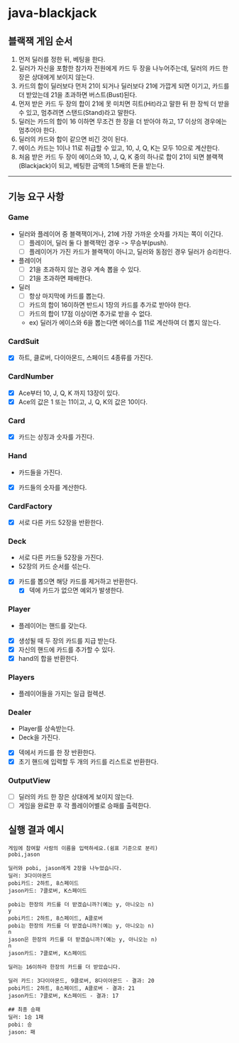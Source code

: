 # java-blackjack

## 블랙잭 게임 순서

1. 먼저 딜러를 정한 뒤, 베팅을 한다.
2. 딜러가 자신을 포함한 참가자 전원에게 카드 두 장을 나누어주는데, 딜러의 카드 한 장은 상대에게 보이지 않는다.
3. 카드의 합이 딜러보다 먼저 21이 되거나 딜러보다 21에 가깝게 되면 이기고, 카드를 더 받았는데 21을 초과하면 버스트(Bust)된다.
4. 먼저 받은 카드 두 장의 합이 21에 못 미치면 히트(Hit)라고 말한 뒤 한 장씩 더 받을 수 있고, 멈추려면 스탠드(Stand)라고 말한다.
5. 딜러는 카드의 합이 16 이하면 무조건 한 장을 더 받아야 하고, 17 이상의 경우에는 멈추어야 한다.
6. 딜러의 카드와 합이 같으면 비긴 것이 된다.
7. 에이스 카드는 1이나 11로 취급할 수 있고, 10, J, Q, K는 모두 10으로 계산한다.
8. 처음 받은 카드 두 장이 에이스와 10, J, Q, K 중의 하나로 합이 21이 되면 블랙잭(Blackjack)이 되고, 베팅한 금액의 1.5배의 돈을 받는다.

---

## 기능 요구 사항

### Game

- 딜러와 플레이어 중 블랙잭이거나, 21에 가장 가까운 숫자를 가지는 쪽이 이긴다.
    - [ ] 플레이어, 딜러 둘 다 블랙잭인 경우 -> 무승부(push).
    - [ ] 플레이어가 가진 카드가 블랙잭이 아니고, 딜러와 동점인 경우 딜러가 승리한다.
- 플레이어
    - [ ] 21을 초과하지 않는 경우 계속 뽑을 수 있다.
    - [ ] 21을 초과하면 패배한다.
- 딜러
    - [ ] 항상 마지막에 카드를 뽑는다.
    - [ ] 카드의 합이 16이하면 반드시 1장의 카드를 추가로 받아야 한다.
    - [ ] 카드의 합이 17점 이상이면 추가로 받을 수 없다.
    - ex) 딜러가 에이스와 6을 뽑는다면 에이스를 11로 계산하여 더 뽑지 않는다.

### CardSuit

- [x] 하트, 클로버, 다이아몬드, 스페이드 4종류를 가진다.

### CardNumber

- [x] Ace부터 10, J, Q, K 까지 13장이 있다.
- [x] Ace의 값은 1 또는 11이고, J, Q, K의 값은 10이다.

### Card

- [x] 카드는 상징과 숫자를 가진다.

### Hand

- 카드들을 가진다.
- [x] 카드들의 숫자를 계산한다.

### CardFactory

- [x] 서로 다른 카드 52장을 반환한다.

### Deck

- 서로 다른 카드들 52장을 가진다.
- 52장의 카드 순서를 섞는다.
- [x] 카드를 뽑으면 해당 카드를 제거하고 반환한다.
    - [x] 덱에 카드가 없으면 예외가 발생한다.

### Player

- 플레이어는 핸드를 갖는다.
- [x] 생성될 때 두 장의 카드를 지급 받는다.
- [x] 자신의 핸드에 카드를 추가할 수 있다.
- [x] hand의 합을 반환한다.

### Players

- 플레이어들을 가지는 일급 컬렉션.

### Dealer

- Player를 상속받는다.
- Deck을 가진다.
- [x] 덱에서 카드를 한 장 반환한다.
- [x] 초기 핸드에 입력할 두 개의 카드를 리스트로 반환한다.

### OutputView

- [ ] 딜러의 카드 한 장은 상대에게 보이지 않는다.
- [ ] 게임을 완료한 후 각 플레이어별로 승패를 출력한다.

## 실행 결과 예시

```text
게임에 참여할 사람의 이름을 입력하세요.(쉼표 기준으로 분리)
pobi,jason

딜러와 pobi, jason에게 2장을 나누었습니다.
딜러: 3다이아몬드
pobi카드: 2하트, 8스페이드
jason카드: 7클로버, K스페이드

pobi는 한장의 카드를 더 받겠습니까?(예는 y, 아니오는 n)
y
pobi카드: 2하트, 8스페이드, A클로버
pobi는 한장의 카드를 더 받겠습니까?(예는 y, 아니오는 n)
n
jason은 한장의 카드를 더 받겠습니까?(예는 y, 아니오는 n)
n
jason카드: 7클로버, K스페이드

딜러는 16이하라 한장의 카드를 더 받았습니다.

딜러 카드: 3다이아몬드, 9클로버, 8다이아몬드 - 결과: 20
pobi카드: 2하트, 8스페이드, A클로버 - 결과: 21
jason카드: 7클로버, K스페이드 - 결과: 17

## 최종 승패
딜러: 1승 1패
pobi: 승 
jason: 패
```


